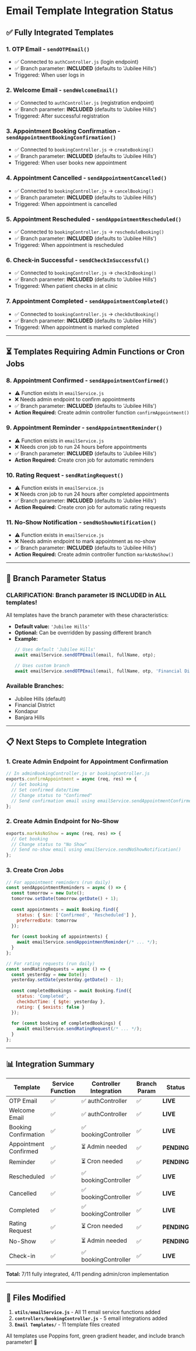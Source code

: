 # Email Template Integration Status

## ✅ Fully Integrated Templates

### 1. **OTP Email** - `sendOTPEmail()`
- ✅ Connected to `authController.js` (login endpoint)
- ✅ Branch parameter: **INCLUDED** (defaults to 'Jubilee Hills')
- Triggered: When user logs in

### 2. **Welcome Email** - `sendWelcomeEmail()`
- ✅ Connected to `authController.js` (registration endpoint)
- ✅ Branch parameter: **INCLUDED** (defaults to 'Jubilee Hills')
- Triggered: After successful registration

### 3. **Appointment Booking Confirmation** - `sendAppointmentBookingConfirmation()`
- ✅ Connected to `bookingController.js` → `createBooking()`
- ✅ Branch parameter: **INCLUDED** (defaults to 'Jubilee Hills')
- Triggered: When user books new appointment

### 4. **Appointment Cancelled** - `sendAppointmentCancelled()`
- ✅ Connected to `bookingController.js` → `cancelBooking()`
- ✅ Branch parameter: **INCLUDED** (defaults to 'Jubilee Hills')
- Triggered: When appointment is cancelled

### 5. **Appointment Rescheduled** - `sendAppointmentRescheduled()`
- ✅ Connected to `bookingController.js` → `rescheduleBooking()`
- ✅ Branch parameter: **INCLUDED** (defaults to 'Jubilee Hills')
- Triggered: When appointment is rescheduled

### 6. **Check-in Successful** - `sendCheckInSuccessful()`
- ✅ Connected to `bookingController.js` → `checkInBooking()`
- ✅ Branch parameter: **INCLUDED** (defaults to 'Jubilee Hills')
- Triggered: When patient checks in at clinic

### 7. **Appointment Completed** - `sendAppointmentCompleted()`
- ✅ Connected to `bookingController.js` → `checkOutBooking()`
- ✅ Branch parameter: **INCLUDED** (defaults to 'Jubilee Hills')
- Triggered: When appointment is marked completed

---

## ⏳ Templates Requiring Admin Functions or Cron Jobs

### 8. **Appointment Confirmed** - `sendAppointmentConfirmed()`
- ⚠️ Function exists in `emailService.js`
- ❌ Needs admin endpoint to confirm appointments
- ✅ Branch parameter: **INCLUDED** (defaults to 'Jubilee Hills')
- **Action Required:** Create admin controller function `confirmAppointment()`

### 9. **Appointment Reminder** - `sendAppointmentReminder()`
- ⚠️ Function exists in `emailService.js`
- ❌ Needs cron job to run 24 hours before appointments
- ✅ Branch parameter: **INCLUDED** (defaults to 'Jubilee Hills')
- **Action Required:** Create cron job for automatic reminders

### 10. **Rating Request** - `sendRatingRequest()`
- ⚠️ Function exists in `emailService.js`
- ❌ Needs cron job to run 24 hours after completed appointments
- ✅ Branch parameter: **INCLUDED** (defaults to 'Jubilee Hills')
- **Action Required:** Create cron job for automatic rating requests

### 11. **No-Show Notification** - `sendNoShowNotification()`
- ⚠️ Function exists in `emailService.js`
- ❌ Needs admin endpoint to mark appointment as no-show
- ✅ Branch parameter: **INCLUDED** (defaults to 'Jubilee Hills')
- **Action Required:** Create admin controller function `markAsNoShow()`

---

## 🎯 Branch Parameter Status

### **CLARIFICATION: Branch parameter IS INCLUDED in ALL templates!**

All templates have the branch parameter with these characteristics:
- **Default value:** `'Jubilee Hills'`
- **Optional:** Can be overridden by passing different branch
- **Example:**
  ```javascript
  // Uses default 'Jubilee Hills'
  await emailService.sendOTPEmail(email, fullName, otp);
  
  // Uses custom branch
  await emailService.sendOTPEmail(email, fullName, otp, 'Financial District');
  ```

### Available Branches:
- Jubilee Hills (default)
- Financial District
- Kondapur
- Banjara Hills

---

## 📋 Next Steps to Complete Integration

### 1. Create Admin Endpoint for Appointment Confirmation
```javascript
// In adminBookingController.js or bookingController.js
exports.confirmAppointment = async (req, res) => {
  // Get booking
  // Set confirmed date/time
  // Change status to "Confirmed"
  // Send confirmation email using emailService.sendAppointmentConfirmed()
};
```

### 2. Create Admin Endpoint for No-Show
```javascript
exports.markAsNoShow = async (req, res) => {
  // Get booking
  // Change status to "No Show"
  // Send no-show email using emailService.sendNoShowNotification()
};
```

### 3. Create Cron Jobs
```javascript
// For appointment reminders (run daily)
const sendAppointmentReminders = async () => {
  const tomorrow = new Date();
  tomorrow.setDate(tomorrow.getDate() + 1);
  
  const appointments = await Booking.find({
    status: { $in: ['Confirmed', 'Rescheduled'] },
    preferredDate: tomorrow
  });
  
  for (const booking of appointments) {
    await emailService.sendAppointmentReminder(/* ... */);
  }
};

// For rating requests (run daily)
const sendRatingRequests = async () => {
  const yesterday = new Date();
  yesterday.setDate(yesterday.getDate() - 1);
  
  const completedBookings = await Booking.find({
    status: 'Completed',
    checkOutTime: { $gte: yesterday },
    rating: { $exists: false }
  });
  
  for (const booking of completedBookings) {
    await emailService.sendRatingRequest(/* ... */);
  }
};
```

---

## 📊 Integration Summary

| Template | Service Function | Controller Integration | Branch Param | Status |
|----------|-----------------|----------------------|--------------|--------|
| OTP Email | ✅ | ✅ authController | ✅ | **LIVE** |
| Welcome Email | ✅ | ✅ authController | ✅ | **LIVE** |
| Booking Confirmation | ✅ | ✅ bookingController | ✅ | **LIVE** |
| Appointment Confirmed | ✅ | ⏳ Admin needed | ✅ | **PENDING** |
| Reminder | ✅ | ⏳ Cron needed | ✅ | **PENDING** |
| Rescheduled | ✅ | ✅ bookingController | ✅ | **LIVE** |
| Cancelled | ✅ | ✅ bookingController | ✅ | **LIVE** |
| Completed | ✅ | ✅ bookingController | ✅ | **LIVE** |
| Rating Request | ✅ | ⏳ Cron needed | ✅ | **PENDING** |
| No-Show | ✅ | ⏳ Admin needed | ✅ | **PENDING** |
| Check-in | ✅ | ✅ bookingController | ✅ | **LIVE** |

**Total:** 7/11 fully integrated, 4/11 pending admin/cron implementation

---

## 🔧 Files Modified

1. **`utils/emailService.js`** - All 11 email service functions added
2. **`controllers/bookingController.js`** - 5 email integrations added
3. **`Email Templates/`** - 11 template files created

All templates use Poppins font, green gradient header, and include branch parameter! 🎉
